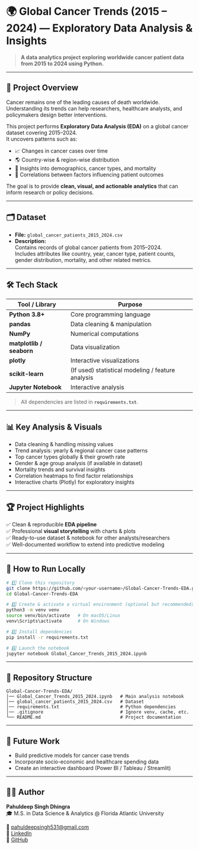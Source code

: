 # 🌍 Global Cancer Trends (2015 – 2024) — Exploratory Data Analysis & Insights

> **A data analytics project exploring worldwide cancer patient data from 2015 to 2024 using Python.**

---

## 📑 Project Overview
Cancer remains one of the leading causes of death worldwide. Understanding its trends can help researchers, healthcare analysts, and policymakers design better interventions.

This project performs **Exploratory Data Analysis (EDA)** on a global cancer dataset covering 2015–2024.  
It uncovers patterns such as:

- 📈 Changes in cancer cases over time  
- 🌎 Country-wise & region-wise distribution  
- 🧬 Insights into demographics, cancer types, and mortality  
- 🔬 Correlations between factors influencing patient outcomes  

The goal is to provide **clean, visual, and actionable analytics** that can inform research or policy decisions.

---

## 🗂️ Dataset

- **File:** `global_cancer_patients_2015_2024.csv`
- **Description:**  
  Contains records of global cancer patients from 2015–2024.  
  Includes attributes like country, year, cancer type, patient counts, gender distribution, mortality, and other related metrics.

---

## 🛠️ Tech Stack

| Tool / Library | Purpose |
|----------------|---------|
| **Python 3.8+** | Core programming language |
| **pandas** | Data cleaning & manipulation |
| **NumPy** | Numerical computations |
| **matplotlib / seaborn** | Data visualization |
| **plotly** | Interactive visualizations |
| **scikit-learn** | (If used) statistical modeling / feature analysis |
| **Jupyter Notebook** | Interactive analysis |

> All dependencies are listed in **`requirements.txt`**.

---

## 📊 Key Analysis & Visuals

- Data cleaning & handling missing values  
- Trend analysis: yearly & regional cancer case patterns  
- Top cancer types globally & their growth rate  
- Gender & age group analysis (if available in dataset)  
- Mortality trends and survival insights  
- Correlation heatmaps to find factor relationships  
- Interactive charts (Plotly) for exploratory insights  

---

## 🏆 Project Highlights

✅ Clean & reproducible **EDA pipeline**  
✅ Professional **visual storytelling** with charts & plots  
✅ Ready-to-use dataset & notebook for other analysts/researchers  
✅ Well-documented workflow to extend into predictive modeling

---

## 🚀 How to Run Locally

```bash
# 1️⃣ Clone this repository
git clone https://github.com/<your-username>/Global-Cancer-Trends-EDA.git
cd Global-Cancer-Trends-EDA

# 2️⃣ Create & activate a virtual environment (optional but recommended)
python3 -m venv venv
source venv/bin/activate   # On macOS/Linux
venv\Scripts\activate      # On Windows

# 3️⃣ Install dependencies
pip install -r requirements.txt

# 4️⃣ Launch the notebook
jupyter notebook Global_Cancer_Trends_2015_2024.ipynb
```

---


## 📁 Repository Structure

```
Global-Cancer-Trends-EDA/
│── Global_Cancer_Trends_2015_2024.ipynb   # Main analysis notebook
│── global_cancer_patients_2015_2024.csv   # Dataset
│── requirements.txt                       # Python dependencies
│── .gitignore                             # Ignore venv, cache, etc.
└── README.md                              # Project documentation
```

---

## 🔮 Future Work

- Build predictive models for cancer case trends
- Incorporate socio-economic and healthcare spending data
- Create an interactive dashboard (Power BI / Tableau / Streamlit)

---

## 👨‍💻 Author

**Pahuldeep Singh Dhingra**  
🎓 M.S. in Data Science & Analytics @ Florida Atlantic University  

📧 [pahuldeepsingh531@gmail.com](mailto:pahuldeepsingh531@gmail.com)  
💼 [LinkedIn](https://www.linkedin.com/in/pahuldeepsing/)  
🐙 [GitHub](https://github.com/pahul1712)
